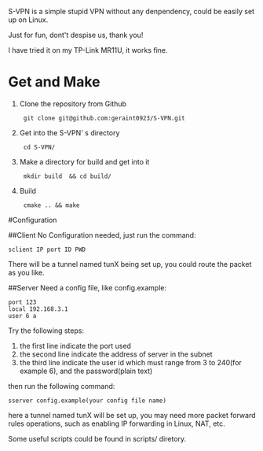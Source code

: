 S-VPN is a simple stupid VPN without any denpendency, could be easily set up
on Linux. 

Just for fun, dont't despise us, thank you!

I have tried it on my TP-Link MR11U, it works fine.

# Get and Make

1. Clone the repository from Github

		git clone git@github.com:geraint0923/S-VPN.git

2. Get into the S-VPN' s directory

		cd S-VPN/

3. Make a directory for build and get into it

		mkdir build  && cd build/

4. Build

		cmake .. && make


#Configuration

##Client
No Configuration needed, just run the command:

	sclient IP port ID PWD

There will be a tunnel named tunX being set up, you could route the packet as
you like.


##Server
Need a config file, like config.example:

	port 123
	local 192.168.3.1
	user 6 a

Try the following steps:

1. the first line indicate the port used
2. the second line indicate the address of server in the subnet
3. the third line indicate the user id which must range from 3 to 240(for
   example 6), and the password(plain text)

then run the following command:

	sserver config.example(your config file name)

here a tunnel named tunX will be set up, you may need more packet forward
rules operations, such as enabling IP forwarding in Linux, NAT, etc. 

Some useful scripts could be found in scripts/ diretory.
